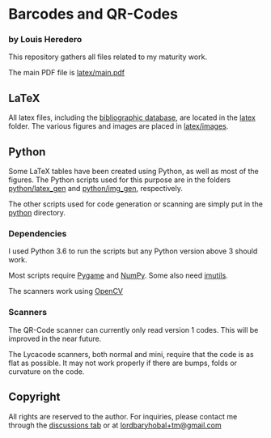 # Barcodes and QR-Codes
### by Louis Heredero

This repository gathers all files related to my maturity work.

The main PDF file is [latex/main.pdf](latex/main.pdf)

## LaTeX
All latex files, including the [bibliographic database](latex/db.bib), are located in the [latex](latex) folder. The various figures and images are placed in [latex/images](latex/images).

## Python
Some LaTeX tables have been created using Python, as well as most of the figures.
The Python scripts used for this purpose are in the folders [python/latex_gen](python/latex_gen) and [python/img_gen](python/img_gen), respectively.

The other scripts used for code generation or scanning are simply put in the [python](python) directory.

### Dependencies

I used Python 3.6 to run the scripts but any Python version above 3 should work.

Most scripts require [Pygame](https://pypi.org/project/pygame/) and [NumPy](https://pypi.org/project/numpy/).
Some also need [imutils](https://pypi.org/project/imutils/).

The scanners work using [OpenCV](https://pypi.org/project/opencv-python/)

### Scanners

The QR-Code scanner can currently only read version 1 codes. This will be improved in the near future.

The Lycacode scanners, both normal and mini, require that the code is as flat as possible. It may not work properly if there are bumps, folds or curvature on the code.

## Copyright
All rights are reserved to the author. For inquiries, please contact me through the [discussions tab](https://github.com/LordBaryhobal/5D_Heredero_Louis_TM2022/discussions) or at lordbaryhobal+tm@gmail.com
